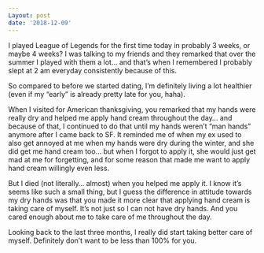 ```yaml
---
Layout: post
date: '2018-12-09'
---
```


I played League of Legends for the first time today in probably 3 weeks, or maybe 4 weeks? I was talking to my friends and they remarked that over the summer I played with them a lot… and that’s when I remembered I probably slept at 2 am everyday consistently because of this.

So compared to before we started dating, I’m definitely living a lot healthier (even if my “early” is already pretty late for you, haha). 

When I visited for American thanksgiving, you remarked that my hands were really dry and helped me apply hand cream throughout the day… and because of that, I continued to do that until my hands weren’t “man hands” anymore after I came back to SF. It reminded me of when my ex used to also get annoyed at me when my hands were dry during the winter, and she did get me hand cream too… but when I forgot to apply it, she would just get mad at me for forgetting, and for some reason that made me want to apply hand cream willingly even less. 

But I died (not literally… almost) when you helped me apply it. I know it’s seems like such a small thing, but I guess the difference in attitude towards my dry hands was that you made it more clear that applying hand cream is taking care of myself. It’s not just so I can not have dry hands. And you cared enough about me to take care of me throughout the day. 

Looking back to the last three months, I really did start taking better care of myself. Definitely don’t want to be less than 100% for you.